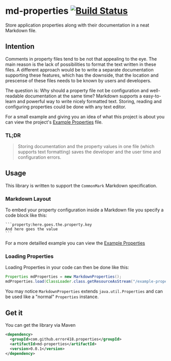 # md-properties [![Build Status](https://travis-ci.org/error418/md-properties.svg?branch=master)](https://travis-ci.org/error418/md-properties)

Store application properties along with their documentation in a neat Markdown file.

## Intention

Comments in property files tend to be not that appealing to the eye. The main reason is the lack of possibilities
to format the text written in these files. A different approach would be to write a separate documentation supporting
these features, which has the downside, that the location and prescense of these files needs to be known by users and developers.

The question is: Why should a property file not be configuration and well-readable documentation at the same time?
Markdown supports a easy-to-learn and powerful way to write nicely formatted text. Storing, reading and configuring
properties could be done with any text editor.

For a small example and giving you an idea of what this project is about you can view the project's
[Example Properties](example-properties.md) file.

### TL;DR

> Storing documentation and the property values in one file (which supports text formatting) saves the developer
> and the user time and configuration errors.


## Usage

This library is written to support the `CommonMark` Markdown specification.

### Markdown Layout

To embed your property configuration inside a Markdown file you specify a code block like this:

	```property:here.goes.the.property.key
	And here goes the value
	```

For a more detailled example you can view the [Example Properties](example-properties.md)

### Loading Properties

Loading Properties in your code can then be done like this:

```java
Properties mdProperties = new MarkdownProperties();
mdProperties.load(ClassLoader.class.getResourceAsStream("/example-properties.md"));
```

You may notice `MarkdownProperties` extends `java.util.Properties` and can be used like a "normal" `Properties` instance.

## Get it

You can get the library via Maven

```xml
<dependency>
  <groupId>com.github.error418.properties</groupId>
  <artifactId>md-properties</artifactId>
  <version>0.0.1</version>
</dependency>
```
